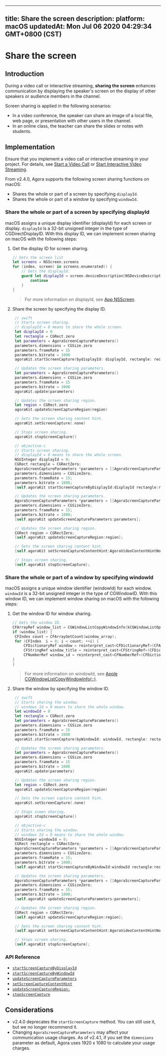 
---
title: Share the screen
description: 
platform: macOS
updatedAt: Mon Jul 06 2020 04:29:34 GMT+0800 (CST)
---
# Share the screen
## Introduction

During a video call or interactive streaming, **sharing the screen** enhances communication by displaying the speaker's screen on the display of other speakers or audience members in the channel.

Screen sharing is applied in the following scenarios:

- In a video conference, the speaker can share an image of a local file, web page, or presentation with other users in the channel.
- In an online class, the teacher can share the slides or notes with students.

## Implementation

Ensure that you implement a video call or interactive streaming in your project. For details, see [Start a Video Call](../../en/Video/start_call_mac.md) or [Start Interactive Video Streaming](../../en/Video/start_live_mac.md).

From v2.4.0, Agora supports the following screen sharing functions on macOS:

- Shares the whole or part of a screen by specifying `displayId`.
- Shares the whole or part of a window by specifying `windowId`.

### Share the whole or part of a screen by specifying displayId

macOS assigns a unique display identifier (displayId) for each screen or display. `displayId` is a 32-bit unsigned integer in the type of CGDirectDisplayID. With this display ID, we can implement screen sharing on macOS with the following steps:

1. Get the display ID for screen sharing.

	```swift
	// Gets the screen list
	let screens = NSScreen.screens
	for (index, screen) in screens.enumerated() {
		// Gets the displayId.
		guard let displayId = screen.deviceDescription[NSDeviceDescriptionKey(rawValue: "NSScreenNumber")] as? CGDirectDisplayID else {
			continue
		}
	}
	```

   > For more information on displayId, see [App NSScreen](https://developer.apple.com/documentation/appkit/nsscreen).

2. Share the screen by specifying the display ID.

   ```swift
    // swift
    // Starts screen sharing.
    // displayId = 0 means to share the whole screen.
    let displayId = 0
    let rectangle = CGRect.zero
    let parameters = AgoraScreenCaptureParameters()
    parameters.dimensions = CGSize.zero
    parameters.frameRate = 15
    parameters.bitrate = 1000
    agoraKit.startScreenCapture(bydisplayId: displayId, rectangle: rectangle, parameters: parameters)
   
    // Updates the screen sharing parameters.
    let parameters = AgoraScreenCaptureParameters()
    parameters.dimensions = CGSize.zero
    parameters.frameRate = 15
    parameters.bitrate = 1000
    agoraKit.update(parameters)
   
    // Updates the screen sharing region.
    let region = CGRect.zero
    agoraKit.updateScreenCaptureRegion(region)
   
    // Sets the screen sharing content hint.
    agoraKit.setScreenCapture(.none)
   
    // Stops screen sharing.
    agoraKit.stopScreenCapture()
   
   ```

   ```objective-c
    // objective-c
    // Starts screen sharing.
    // displayId = 0 means to share the whole screen.
    NSUInteger displayId = 0;
    CGRect rectangle = CGRectZero;
    AgoraScreenCaptureParameters *parameters = [[AgoraScreenCaptureParameters alloc] init];
    parameters.dimensions = CGSizeZero;
    parameters.frameRate = 15;
    parameters.bitrate = 1000;
    [self.agoraKit startScreenCaptureByDisplayId:displayId rectangle:rectangle parameters:parameters];
   
    // Updates the screen sharing parameters.
    AgoraScreenCaptureParameters *parameters = [[AgoraScreenCaptureParameters alloc] init];
    parameters.dimensions = CGSizeZero;
    parameters.frameRate = 15;
    parameters.bitrate = 1000;
    [self.agoraKit updateScreenCaptureParameters:parameters];
   
    // Updates the screen sharing region.
    CGRect region = CGRectZero;
    [self.agoraKit updateScreenCaptureRegion:region];
   
    // Sets the screen sharing content hint.
    [self.agoraKit setScreenCaptureContentHint:AgoraVideoContentHintNone];
   
    // Stops screen sharing.
    [self.agoraKit stopScreenCapture];
   ```

### Share the whole or part of a window by specifying windowId

macOS assigns a unique window identifier (windowId) for each window. `windowId` is a 32-bit unsigned integer in the type of CGWindowID. With this window ID, we can implement window sharing on macOS with the following steps:

1. Get the window ID for window sharing.

   ```objective-c
   // Gets the window ID.
   CFArrayRef window_list = CGWindowListCopyWindowInfo(kCGWindowListOptionOnScreenOnly | kCGWindowListExcludeDesktopElements, kCGNullWindowID);
   if (window_list) {
    CFIndex count = CFArrayGetCount(window_array);
    for (CFIndex  i = 0; i < count; ++i) {
        CFDictionaryRef window = reinterpret_cast<CFDictionaryRef>(CFArrayAtIndex(window_array, i));
        CFStringRef window_title = reinterpret_cast<CFStringRef>(CFDictionaryGetValue(window, kCGWindowName));
        CFNumberRef window_id = reinterpret_cast<CFNumberRef>(CFDictionaryGetValue(window, kCGWindowNumber));
   }
   }
   ```

   > For more information on windowId, see [Apple CGWindowListCopyWindowInfo(::)](https://developer.apple.com/documentation/coregraphics/1455137-cgwindowlistcopywindowinfo).

2. Share the window by specifying the window ID.

   ```swift
    // swift
    // Starts sharing the window.
    // windows Id = 0 means to share the whole window.
    let windowId = 0
    let rectangle = CGRect.zero
    let parameters = AgoraScreenCaptureParameters()
    parameters.dimensions = CGSize.zero
    parameters.frameRate = 15
    parameters.bitrate = 1000
    agoraKit.startScreenCapture(byWindowId: windowId, rectangle: rectangle, parameters: parameters)
   
    // Updates the screen sharing parameters.
    let parameters = AgoraScreenCaptureParameters()
    parameters.dimensions = CGSize.zero
    parameters.frameRate = 15
    parameters.bitrate = 1000
    agoraKit.update(parameters)
   
    // Updates the screen sharing region.
    let region = CGRect.zero
    agoraKit.updateScreenCaptureRegion(region)
   
    // Sets the screen capture content hint.
    agoraKit.setScreenCapture(.none)
   
    // Stops sceen sharing.
    agoraKit.stopScreenCapture()
   ```

   ```objective-c
    // objective-c
    // Starts sharing the window.
    // windows Id = 0 means to share the whole window.
    NSUInteger windowId = 0;
    CGRect rectangle = CGRectZero;
    AgoraScreenCaptureParameters *parameters = [[AgoraScreenCaptureParameters alloc] init];
    parameters.dimensions = CGSizeZero;
    parameters.frameRate = 15;
    parameters.bitrate = 1000;
    [self.agoraKit startScreenCaptureByWindowId:windowId rectangle:rectangle parameters:parameters];
   
    // Updates the screen sharing parameters.
    AgoraScreenCaptureParameters *parameters = [[AgoraScreenCaptureParameters alloc] init];
    parameters.dimensions = CGSizeZero;
    parameters.frameRate = 15;
    parameters.bitrate = 1000;
    [self.agoraKit updateScreenCaptureParameters:parameters];
   
    // Updates the screen sharing region.
    CGRect region = CGRectZero;
    [self.agoraKit updateScreenCaptureRegion:region];
   
    // Sets the screen sharing content hint.
    [self.agoraKit setScreenCaptureContentHint:AgoraVideoContentHintNone];
   
    // Stops screen sharing.
    [self.agoraKit stopScreenCapture];
   ```

  
### API Reference
* [`startScreenCaptureByDisplayId`](https://docs.agora.io/en/Video/API%20Reference/oc/Classes/AgoraRtcEngineKit.html#//api/name/startScreenCaptureByDisplayId:rectangle:parameters:)
* [`startScreenCaptureByWindowId`](https://docs.agora.io/en/Video/API%20Reference/oc/Classes/AgoraRtcEngineKit.html#//api/name/startScreenCaptureByWindowId:rectangle:parameters:)
* [`updateScreenCaptureParameters`](https://docs.agora.io/en/Video/API%20Reference/oc/Classes/AgoraRtcEngineKit.html#//api/name/updateScreenCaptureParameters:)
* [`setScreenCaptureContentHint`](https://docs.agora.io/en/Video/API%20Reference/oc/Classes/AgoraRtcEngineKit.html#//api/name/setScreenCaptureContentHint:)
* [`updateScreenCaptureRegion:`](https://docs.agora.io/en/Video/API%20Reference/oc/Classes/AgoraRtcEngineKit.html#//api/name/updateScreenCaptureRegion:)
* [`stopScreenCapture`](https://docs.agora.io/en/Video/API%20Reference/oc/Classes/AgoraRtcEngineKit.html#//api/name/stopScreenCapture)

## Considerations

- v2.4.0 deprecates the `startScreenCapture` method. You can still use it, but we no longer recommend it.
- Changing `AgoraScreenCaptureParameters` may affect your communication usage charges. As of v2.4.1, if you set the `dimensions` parameter as default, Agora uses 1920 x 1080 to calculate your usage charges.
